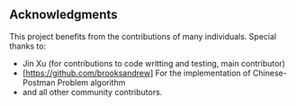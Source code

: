 ## Acknowledgments

This project benefits from the contributions of many individuals. Special thanks to:

- Jin Xu (for contributions to code writting and testing, main contributor)
- [https://github.com/brooksandrew] For the implementation of Chinese-Postman Problem algorithm
- and all other community contributors.
